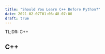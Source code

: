 ```yaml
---
title: "Should You Learn C++ Before Python?"
date: 2021-02-07T01:06:48-07:00
draft: true
---
```


TL;DR: C++ 

## C++


